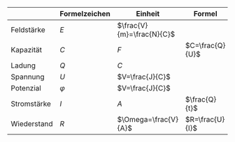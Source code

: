 | |Formelzeichen|Einheit|Formel|
|-|-|-|-|
|Feldstärke|$E$|$\frac{V}{m}=\frac{N}{C}$|
|Kapazität|$C$|$F$|$C=\frac{Q}{U}$|
|Ladung|$Q$|$C$|
|Spannung|$U$|$V=\frac{J}{C}$|
|Potenzial|$\varphi$|$V=\frac{J}{C}$|
|Stromstärke|$I$|$A$|$\frac{Q}{t}$|
|Wiederstand|$R$|$\Omega=\frac{V}{A}$|$R=\frac{U}{I}$|